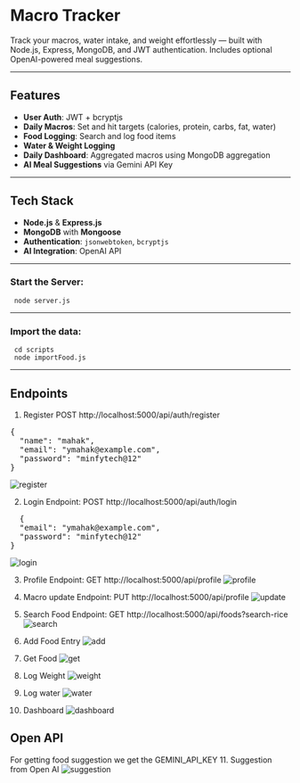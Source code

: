 # Macro Tracker

Track your macros, water intake, and weight effortlessly — built with Node.js, Express, MongoDB, and JWT authentication. Includes optional OpenAI-powered meal suggestions.

---

## Features

- **User Auth**: JWT + bcryptjs  
- **Daily Macros**: Set and hit targets (calories, protein, carbs, fat, water)  
- **Food Logging**: Search and log food items  
- **Water & Weight Logging**  
- **Daily Dashboard**: Aggregated macros using MongoDB aggregation  
- **AI Meal Suggestions** via Gemini API Key

---

## Tech Stack

- **Node.js** & **Express.js**  
- **MongoDB** with **Mongoose**  
- **Authentication**: `jsonwebtoken`, `bcryptjs`  
- **AI Integration**: OpenAI API 

---
### **Start the Server:**
     node server.js

---
### **Import the data:**
     cd scripts
     node importFood.js

---
## Endpoints

1. Register 
POST http://localhost:5000/api/auth/register
<pre>{
  "name": "mahak",
  "email": "ymahak@example.com",
  "password": "minfytech@12"
}
</pre>
![register](./screenshots/register.png)

2. Login 
Endpoint:
POST http://localhost:5000/api/auth/login
<pre>
  {
  "email": "ymahak@example.com",
  "password": "minfytech@12"
}
</pre>
![login](./screenshots/login.png)

3. Profile 
Endpoint:
GET http://localhost:5000/api/profile
![profile](./screenshots/profile.png)

4. Macro update
Endpoint:
PUT http://localhost:5000/api/profile
![update](./screenshots/macro-update.png)

5. Search Food
Endpoint:
GET http://localhost:5000/api/foods?search-rice
![search](./screenshots/food-search.png)

6. Add Food Entry
![add](./screenshots/food_entry.png)

7. Get Food
![get](./screenshots/foods.png)

8. Log Weight
![weight](./screenshots/weight_log.png)

9. Log water
![water](./screenshots/water_log.png)

10. Dashboard
![dashboard](./screenshots/dashboard.png)


## Open API 
For getting food suggestion we get the GEMINI_API_KEY 
11. Suggestion from Open AI 
![suggestion](./screenshots/api_suggestion.png)










